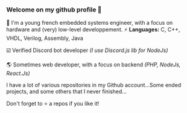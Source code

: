 ### Welcome on my github profile 👋

💬 I'm a young french embedded systems engineer, with a focus on hardware and (very) low-level developpement.
⚡ **Languages:** C, C++, VHDL, Verilog, Assembly, Java

☑️ Verified Discord bot developer *(I use Discord.js lib for NodeJs)*

🌎 Sometimes web developer, with a focus on backend *(PHP, NodeJs, React.Js)*

I have a lot of various repositories in my Github account...Some ended projects, and some others that I never finished...

Don't forget to ⭐ a repos if you like it!

<!--
**Wistaro/Wistaro** is a ✨ _special_ ✨ repository because its `README.md` (this file) appears on your GitHub profile.

Here are some ideas to get you started:

- 🔭 I’m currently working on ...
- 🌱 I’m currently learning ...
- 👯 I’m looking to collaborate on ...
- 🤔 I’m looking for help with ...
- 💬 Ask me about ...
- 📫 How to reach me: ...
- 😄 Pronouns: ...
- ⚡ Fun fact: ...
-->
